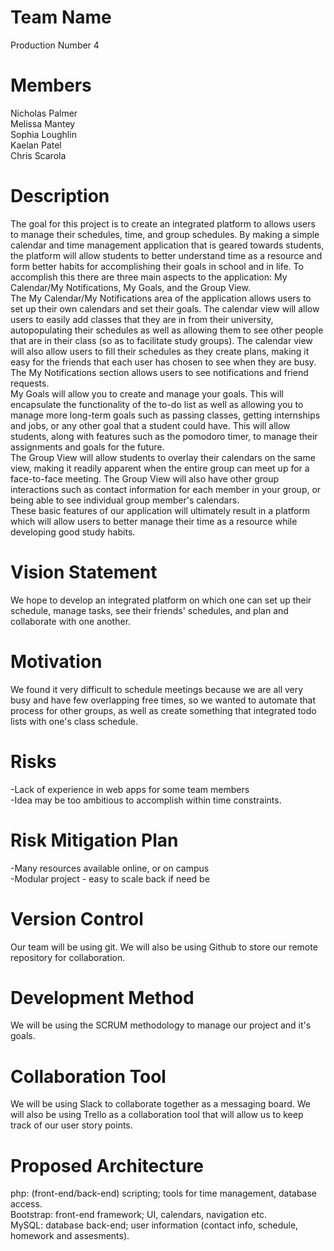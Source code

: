 # Team Name
Production Number 4

# Members
Nicholas Palmer  
Melissa Mantey  
Sophia Loughlin  
Kaelan Patel  
Chris Scarola  

# Description
The goal for this project is to create an integrated platform to allows users to manage their schedules, time, and group schedules. By making a simple calendar and time management application that is geared towards students, the platform will allow students to better understand time as a resource and form better habits for accomplishing their goals in school and in life. To accomplish this there are three main aspects to the application: My Calendar/My Notifications, My Goals, and the Group View.  
	The My Calendar/My Notifications area of the application allows users to set up their own calendars and set their goals. The calendar view will allow users to easily add classes that they are in from their university, autopopulating their schedules as well as allowing them to see other people that are in their class (so as to facilitate study groups). The calendar view will also allow users to fill their schedules as they create plans, making it easy for the friends that each user has chosen to see when they are busy. The My Notifications section allows users to see notifications and friend requests.   
	My Goals will allow you to create and manage your goals. This will encapsulate the functionality of the to-do list as well as allowing you to manage more long-term goals such as passing classes, getting internships and jobs, or any other goal that a student could have. This will allow students, along with features such as the pomodoro timer, to manage their assignments and goals for the future.  
	The Group View will allow students to overlay their calendars on the same view, making it readily apparent when the entire group can meet up for a face-to-face meeting. The Group View will also have other group interactions such as contact information for each member in your group, or being able to see individual group member's calendars.  
	These basic features of our application will ultimately result in a platform which will allow users to better manage their time as a resource while developing good study habits.  
	
# Vision Statement
We hope to develop an integrated platform on which one can set up their schedule, manage tasks, see their friends' schedules, and plan and collaborate with one another. 

# Motivation
We found it very difficult to schedule meetings because we are all very busy and have few overlapping free times, so we wanted to automate that process for other groups, as well as create something that integrated todo lists with one's class schedule.

# Risks
-Lack of experience in web apps for some team members  
-Idea may be too ambitious to accomplish within time constraints. 

# Risk Mitigation Plan
-Many resources available online, or on campus  
-Modular project - easy to scale back if need be  

# Version Control
Our team will be using git. We will also be using Github to store our remote repository for collaboration. 

# Development Method
We will be using the SCRUM methodology to manage our project and it's goals.   

# Collaboration Tool
We will be using Slack to collaborate together as a messaging board. We will also be using Trello as a collaboration tool that will allow us to keep track of our user story points.   

# Proposed Architecture
php: (front-end/back-end) scripting; tools for time management, database access.  
Bootstrap: front-end framework; UI, calendars, navigation etc.  
MySQL: database back-end; user information (contact info, schedule, homework and assesments).  

